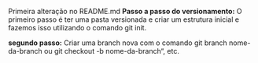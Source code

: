 Primeira alteração no README.md
**Passo a passo do versionamento:**
O primeiro passo é ter uma pasta versionada e criar um estrutura inicial e fazemos isso utilizando o comando git init.

**segundo passo:**
Criar uma branch nova com o comando git branch nome-da-branch ou git checkout -b nome-da-branch“, etc.
